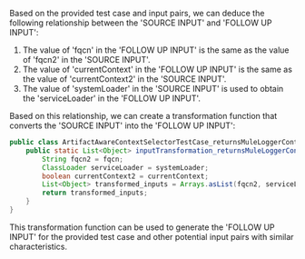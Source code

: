 Based on the provided test case and input pairs, we can deduce the following relationship between the 'SOURCE INPUT' and 'FOLLOW UP INPUT':

1. The value of 'fqcn' in the 'FOLLOW UP INPUT' is the same as the value of 'fqcn2' in the 'SOURCE INPUT'.
2. The value of 'currentContext' in the 'FOLLOW UP INPUT' is the same as the value of 'currentContext2' in the 'SOURCE INPUT'.
3. The value of 'systemLoader' in the 'SOURCE INPUT' is used to obtain the 'serviceLoader' in the 'FOLLOW UP INPUT'.

Based on this relationship, we can create a transformation function that converts the 'SOURCE INPUT' into the 'FOLLOW UP INPUT':

```java
public class ArtifactAwareContextSelectorTestCase_returnsMuleLoggerContextForInternalArtifactClassLoader {
    public static List<Object> inputTransformation_returnsMuleLoggerContextForInternalArtifactClassLoader(String fqcn, boolean currentContext, ClassLoader systemLoader)  {
        String fqcn2 = fqcn;
        ClassLoader serviceLoader = systemLoader;
        boolean currentContext2 = currentContext;
        List<Object> transformed_inputs = Arrays.asList(fqcn2, serviceLoader, currentContext2);
        return transformed_inputs;
    }
}
```

This transformation function can be used to generate the 'FOLLOW UP INPUT' for the provided test case and other potential input pairs with similar characteristics.